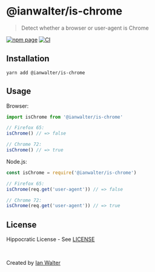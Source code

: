 # @ianwalter/is-chrome
> Detect whether a browser or user-agent is Chrome

[![npm page][npmImage]][npmUrl]
[![CI][ciImage]][ciUrl]

## Installation

```console
yarn add @ianwalter/is-chrome
```

## Usage

Browser:

```js
import isChrome from '@ianwalter/is-chrome'

// Firefox 65:
isChrome() // => false

// Chrome 72:
isChrome() // => true
```

Node.js:

```js
const isChrome = require('@ianwalter/is-chrome')

// Firefox 65:
isChrome(req.get('user-agent')) // => false

// Chrome 72:
isChrome(req.get('user-agent')) // => true
```

## License

Hippocratic License - See [LICENSE][licenseUrl]

&nbsp;

Created by [Ian Walter](https://ianwalter.dev)

[npmImage]: https://img.shields.io/npm/v/@ianwalter/is-chrome.svg
[npmUrl]: https://www.npmjs.com/package/@ianwalter/is-chrome
[ciImage]: https://github.com/ianwalter/is-chrome/workflows/CI/badge.svg
[ciUrl]: https://github.com/ianwalter/is-chrome/actions
[soUrl]: https://stackoverflow.com/a/10199306/894420
[licenseUrl]: https://github.com/ianwalter/is-chrome/blob/master/LICENSE
